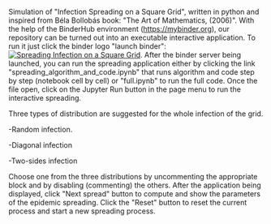 Simulation of "Infection Spreading on a Square Grid", written in python and inspired from Béla Bollobás book: "The Art of Mathematics, (2006)". With the help of the BinderHub environment (https://mybinder.org), our repository can be turned out into an executable interactive application.
To run it just click the binder logo "launch binder":
[![Spreading Infection on a Square Grid](https://mybinder.org/badge_logo.svg)](https://mybinder.org/v2/gh/xsources/Epidemic-Speading-of-Information-and-Ideas/master).
After the binder server being launched, you can run the spreading application either by clicking the link "spreading_algorithm_and_code.ipynb" that runs algorithm and code step by step (notebook cell by cell) or "full.ipynb" to run the full code. Once the file open, click on the Jupyter Run button in the page menu to run the interactive spreading.

Three types of distribution are suggested for the whole infection of the grid.

-Random infection.

-Diagonal infection

-Two-sides infection

Choose one from the three distributions by uncommenting the appropriate block and by disabling (commenting) the others.
After the application being displayed, click "Next spread" button to compute and show the parameters of the epidemic spreading. Click the "Reset" button to reset the current process and start a new spreading process.
